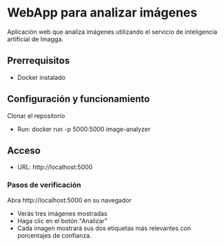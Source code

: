 # WebApp para analizar imágenes
Aplicación web que analiza imágenes utilizando el servicio de inteligencia artificial de Imagga.

## Prerrequisitos

* Docker instalado

## Configuración y funcionamiento

Clonar el repositorio
* Run:
docker run -p 5000:5000 image-analyzer

## Acceso

* URL: http://localhost:5000

### Pasos de verificación

Abra http://localhost:5000 en su navegador
* Verás tres imágenes mostradas
* Haga clic en el botón "Analizar"
* Cada imagen mostrará sus dos etiquetas más relevantes con porcentajes de confianza.
